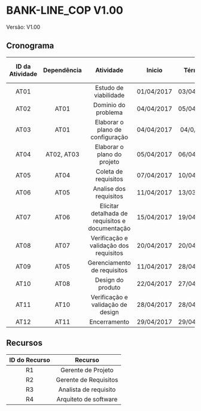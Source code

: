 # BANK-LINE_COP V1.00

Versão: V1.00

## Cronograma


| ID da Atividade | Dependência | Atividade | Inicio | Término | Tempo Previsto (dias) | Recurso |
|:---------------:|:-----------:|:---------:|:------:|:-------:|:---------------------:|:-------:|
| AT01 |                  | Estudo de viabilidade       | 01/04/2017 | 03/04/2017 | 2 | R1 |
| AT02 |          AT01        | Dominio do problema            | 04/04/2017 | 05/04/2017 | 2 | R1, R2, R4 |
| AT03 |           AT01       | Elaborar o plano de configuração             | 04/04/2017 | 04/0/2017 | 1 | R1 |
| AT04 | AT02, AT03 | Elaborar o plano do projeto           | 05/04/2017 | 06/04/2017 | 2 | R1 |
| AT05 | AT04             |Coleta de requisitos             | 07/04/2017 | 10/04/2017 | 3 | R2, R3 |
| AT06 | AT05             | Analise dos requisitos | 11/04/2017 | 13/03/2017 | 3 | R2, R3 |
| AT07 | AT06             | Elicitar detalhada de requisitos e documentação      | 15/04/2017 | 19/04/2017 | 4 | R3 |
| AT08 | AT07             | Verificação e validação dos requisitos                 | 20/04/2017 | 20/04/2017 | 1 | R1, R2, R4 |
| AT09 | AT05             | Gerenciamento de requisitos           | 11/04/2017 | 28/04/2017 | 14 | R2 |
| AT10 | AT08             | Design do produto       | 22/04/2017 | 27/04/2017 | 5 | R4 |
| AT11 | AT10 | Verificação e validação de design         | 28/04/2017 | 28/04/2017 | 1 | R1, R4 |
| AT12 | AT11             | Encerramento | 29/04/2017 | 29/04/2017 | 1 | R1 |


## Recursos

| ID do Recurso | Recurso |
|:-------------:|:-------:|
| R1 | Gerente de Projeto |
| R2 | Gerente de Requisitos |
| R3 | Analista de requisito |
| R4 | Arquiteto de software |

